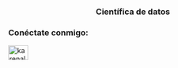 <h3 align="center"> Científica de datos</h3>

<h3 align="left">Conéctate conmigo:</h3>
<p align="left">
<a href="https://linkedin.com/in/karenalgonzalez" target="blank"><img align="center" src="https://raw.githubusercontent.com/rahuldkjain/github-profile-readme-generator/master/src/images/icons/Social/linked-in-alt.svg" alt="karenalgonzalez" height="30" width="40" /></a>
</p>
